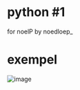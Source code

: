 # python #1
for noelP by noedloep_


# exempel

![image](https://user-images.githubusercontent.com/80974924/116073108-4353d100-a690-11eb-800e-0943cd4bf5de.png)
